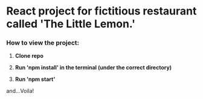 # React project for fictitious restaurant called 'The Little Lemon.'

### How to view the project:
1. **Clone repo**

2. **Run 'npm install' in the terminal (under the correct directory)**

3. **Run 'npm start'**

and...Voila!


